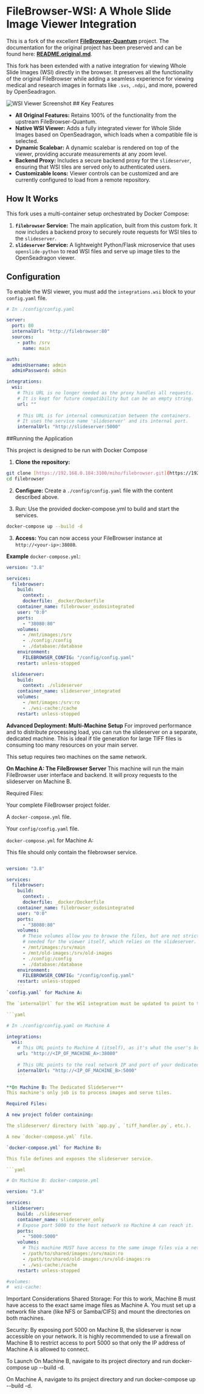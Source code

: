 # FileBrowser-WSI: A Whole Slide Image Viewer Integration

This is a fork of the excellent **[FileBrowser-Quantum](https://github.com/gtsteffaniak/filebrowser)** project. The documentation for the original project has been preserved and can be found here: **[README.original.md](./README.original.md)**.

This fork has been extended with a native integration for viewing Whole Slide Images (WSI) directly in the browser. It preserves all the functionality of the original FileBrowser while adding a seamless experience for viewing medical and research images in formats like `.svs`, `.ndpi`, and more, powered by OpenSeadragon.

![WSI Viewer Screenshot](WSI-Screenshot.png) ## Key Features

* **All Original Features:** Retains 100% of the functionality from the upstream FileBrowser-Quantum.
* **Native WSI Viewer:** Adds a fully integrated viewer for Whole Slide Images based on OpenSeadragon, which loads when a compatible file is selected.
* **Dynamic Scalebar:** A dynamic scalebar is rendered on top of the viewer, providing accurate measurements at any zoom level.
* **Backend Proxy:** Includes a secure backend proxy for the `slideserver`, ensuring that WSI tiles are served only to authenticated users.
* **Customizable Icons:** Viewer controls can be customized and are currently configured to load from a remote repository.

## How It Works

This fork uses a multi-container setup orchestrated by Docker Compose:

1.  **`filebrowser` Service:** The main application, built from this custom fork. It now includes a backend proxy to securely route requests for WSI tiles to the `slideserver`.
2.  **`slideserver` Service:** A lightweight Python/Flask microservice that uses `openslide-python` to read WSI files and serve up image tiles to the OpenSeadragon viewer.

## Configuration

To enable the WSI viewer, you must add the `integrations.wsi` block to your `config.yaml` file.

```yaml
# In ./config/config.yaml

server:
  port: 80
  internalUrl: "http://filebrowser:80"
  sources:
    - path: /srv
      name: main

auth:
  adminUsername: admin
  adminPassword: admin

integrations:
  wsi:
    # This URL is no longer needed as the proxy handles all requests.
    # It is kept for future compatibility but can be an empty string.
    url: ""
    
    # This URL is for internal communication between the containers.
    # It uses the service name 'slideserver' and its internal port.
    internalUrl: "http://slideserver:5000"
```

##Running the Application

This project is designed to be run with Docker Compose
1.  **Clone the repository:**
```bash
git clone [https://192.168.0.184:3100/miho/filebrowser.git](https://192.168.0.184:3100/miho/filebrowser.git)
cd filebrowser
```
2.  **Configure:** Create a `./config/config.yaml` file with the content described above.

3.  Run: Use the provided docker-compose.yml to build and start the services.
```bash
docker-compose up --build -d
```
3.  **Access:** You can now access your FileBrowser instance at `http://<your-ip>:38080`.


**Example** `docker-compose.yml`:

```yaml
version: "3.8"

services:
  filebrowser:
    build:
      context: .
      dockerfile: _docker/Dockerfile
    container_name: filebrowser_osdosintegrated
    user: "0:0"
    ports:
      - "38080:80"
    volumes:
      - /mnt/images:/srv
      - ./config:/config
      - ./database:/database
    environment:
      FILEBROWSER_CONFIG: "/config/config.yaml"
    restart: unless-stopped

  slideserver:
    build:
      context: ./slideserver
    container_name: slideserver_integrated
    volumes:
      - /mnt/images:/srv:ro
      - ./wsi-cache:/cache
    restart: unless-stopped
```
**Advanced Deployment: Multi-Machine Setup**
For improved performance and to distribute processing load, you can run the slideserver on a separate, dedicated machine. This is ideal if tile generation for large TIFF files is consuming too many resources on your main server.

This setup requires two machines on the same network.

**On Machine A: The FileBrowser Server**
This machine will run the main FileBrowser user interface and backend. It will proxy requests to the slideserver on Machine B.

Required Files:

Your complete FileBrowser project folder.

A `docker-compose.yml` file.

Your `config/config.yaml` file.

`docker-compose.yml` for Machine A:

This file should only contain the filebrowser service.

```yaml

version: "3.8"

services:
  filebrowser:
    build:
      context: .
      dockerfile: _docker/Dockerfile
    container_name: filebrowser_osdosintegrated
    user: "0:0"
    ports:
      - "38080:80"
    volumes:
      # These volumes allow you to browse the files, but are not strictly
      # needed for the viewer itself, which relies on the slideserver.
      - /mnt/images:/srv/main
      - /mnt/old-images:/srv/old-images
      - ./config:/config
      - ./database:/database
    environment:
      FILEBROWSER_CONFIG: "/config/config.yaml"
    restart: unless-stopped
    ```
`config.yaml` for Machine A:

The `internalUrl` for the WSI integration must be updated to point to the IP address of Machine B.

```yaml

# In ./config/config.yaml on Machine A

integrations:
  wsi:
    # This URL points to Machine A (itself), as it's what the user's browser accesses.
    url: "http://<IP_OF_MACHINE_A>:38080"
    
    # This URL points to the real network IP and port of your dedicated slideserver.
    internalUrl: "http://<IP_OF_MACHINE_B>:5000"
    ```

**On Machine B: The Dedicated SlideServer**
This machine's only job is to process images and serve tiles.

Required Files:

A new project folder containing:

The slideserver/ directory (with `app.py`, `tiff_handler.py`, etc.).

A new `docker-compose.yml` file.

`docker-compose.yml` for Machine B:

This file defines and exposes the slideserver service.

```yaml

# On Machine B: docker-compose.yml

version: "3.8"

services:
  slideserver:
    build: ./slideserver
    container_name: slideserver_only
    # Expose port 5000 to the host network so Machine A can reach it.
    ports:
      - "5000:5000"
    volumes:
      # This machine MUST have access to the same image files via a network share (NFS, etc.)
      - /path/to/shared/images:/srv/main:ro
      - /path/to/shared/old-images:/srv/old-images:ro
      - ./wsi-cache:/cache
    restart: unless-stopped

#volumes:
#  wsi-cache:
  ```

Important Considerations
Shared Storage: For this to work, Machine B must have access to the exact same image files as Machine A. You must set up a network file share (like NFS or Samba/CIFS) and mount the directories on both machines.

Security: By exposing port 5000 on Machine B, the slideserver is now accessible on your network. It is highly recommended to use a firewall on Machine B to restrict access to port 5000 so that only the IP address of Machine A is allowed to connect.

To Launch
On Machine B, navigate to its project directory and run docker-compose up --build -d.

On Machine A, navigate to its project directory and run docker-compose up --build -d.